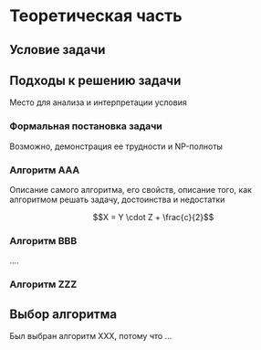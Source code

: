 # Теоретическая часть 

## Условие задачи

## Подходы к решению задачи

Место для анализа и интерпретации условия

### Формальная постановка задачи

Возможно, демонстрация ее трудности и NP-полноты

### Алгоритм AAA

Описание самого алгоритма,  его свойств, описание того, как алгоритмом решать задачу, достоинства и недостатки

```math
X = Y \cdot Z + \frac{c}{2}
```


### Алгоритм BBB

....

### Алгоритм ZZZ

## Выбор алгоритма

Был выбран алгоритм XXX, потому что ...
